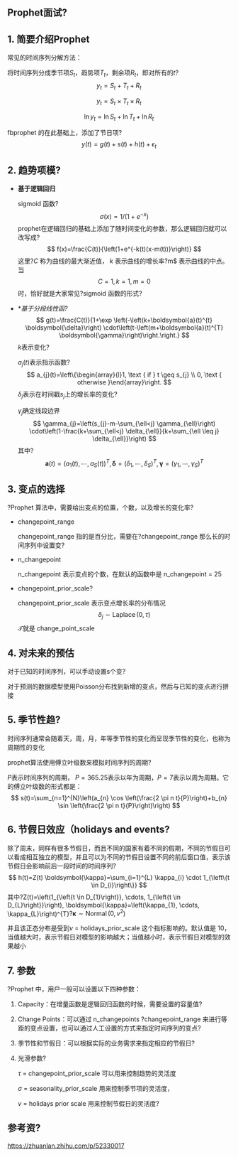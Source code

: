 ﻿

## Prophet面试?

## 1. 简要介绍Prophet

常见的时间序列分解方法：

将时间序列分成季节项$S_t$，趋势项$T_t$，剩余项$R_t$，即对所有的$t?$
$$
y_{t}=S_{t}+T_{t}+R_{t}	
$$

$$
y_{t}=S_{t} \times T_{t} \times R_{t}
$$

$$
\ln y_{t}=\ln S_{t}+\ln T_{t}+\ln R_{t}
$$

fbprophet 的在此基础上，添加了节日项?
$$
y(t)=g(t)+s(t)+h(t)+\epsilon_{t}
$$

## 2. 趋势项模?

* **基于逻辑回归**

   sigmoid 函数?
  $$
  \sigma(x)=1 /\left(1+e^{-x}\right)
  $$
  prophet在逻辑回归的基础上添加了随时间变化的参数，那么逻辑回归就可以改写成?
  $$
  f(x)=\frac{C(t)}{\left(1+e^{-k(t)(x-m(t))}\right)}
  $$
  这里?$C$ 称为曲线的最大渐近值， $k$ 表示曲线的增长率?m$  表示曲线的中点。当 $$
  C=1, k=1, m=0
  $$时，恰好就是大家常见?sigmoid 函数的形式?

* **基于分段线性函?*
  $$
  g(t)=\frac{C(t)}{1+\exp \left(-\left(k+\boldsymbol{a}(t)^{t} \boldsymbol{\delta}\right) \cdot\left(t-\left(m+\boldsymbol{a}(t)^{T} \boldsymbol{\gamma}\right)\right.\right.}
  $$
  $k$表示变化?

  $a_{j}(t)$表示指示函数?
  $$
  a_{j}(t)=\left\{\begin{array}{l}1, \text { if } t \geq s_{j} \\ 0, \text { otherwise }\end{array}\right.
  $$
  $\delta_{j}$表示在时间戳$s_{j}$上的增长率的变化?

  $\gamma_{j}$确定线段边界
  $$
  \gamma_{j}=\left(s_{j}-m-\sum_{\ell<j} \gamma_{\ell}\right) \cdot\left(1-\frac{k+\sum_{\ell<j} \delta_{\ell}}{k+\sum_{\ell \leq j} \delta_{\ell}}\right)
  $$
  其中?
  $$
  \boldsymbol{a}(t)=\left(a_{1}(t), \cdots, a_{S}(t)\right)^{T}, \boldsymbol{\delta}=\left(\delta_{1}, \cdots, \delta_{S}\right)^{T}, \boldsymbol{\gamma}=\left({\gamma}_{1}, \cdots, \gamma_{S}\right)^{T}
  $$

## 3. 变点的选择

?Prophet 算法中，需要给出变点的位置，个数，以及增长的变化率?

- changepoint_range

  changepoint_range 指的是百分比，需要在?changepoint_range 那么长的时间序列中设置变?

- n_changepoint

  n_changepoint 表示变点的个数，在默认的函数中是 n_changepoint = 25

- changepoint_prior_scale?

  changepoint_prior_scale 表示变点增长率的分布情况
  $$
  \delta_{j} \sim \operatorname{Laplace}(0, \tau)
  $$
  $\mathcal{T}$就是 change_point_scale

## 4. 对未来的预估

对于已知的时间序列，可以手动设置s个变?

对于预测的数据模型使用Poisson分布找到新增的变点，然后与已知的变点进行拼接

## 5. 季节性趋?

时间序列通常会随着天，周，月，年等季节性的变化而呈现季节性的变化，也称为周期性的变化

prophet算法使用傅立叶级数来模拟时间序列的周期?

$P$表示时间序列的周期， $P = 365.25$表示以年为周期，$P = 7$表示以周为周期。它的傅立叶级数的形式都是：
$$
s(t)=\sum_{n=1}^{N}\left(a_{n} \cos \left(\frac{2 \pi n t}{P}\right)+b_{n} \sin \left(\frac{2 \pi n t}{P}\right)\right)
$$

## 6. 节假日效应（holidays and events?

除了周末，同样有很多节假日，而且不同的国家有着不同的假期，不同的节假日可以看成相互独立的模型，并且可以为不同的节假日设置不同的前后窗口值，表示该节假日会影响前后一段时间的时间序列?
$$
h(t)=Z(t) \boldsymbol{\kappa}=\sum_{i=1}^{L} \kappa_{i} \cdot 1_{\left\{t \in D_{i}\right\}}
$$
其中?Z(t)=\left(1_{\left\{t \in D_{1}\right\}}, \cdots, 1_{\left\{t \in D_{L}\right\}}\right), \boldsymbol{\kappa}=\left(\kappa_{1}, \cdots, \kappa_{L}\right)^{T}$?\boldsymbol{\kappa} \sim \operatorname{Normal}\left(0, v^{2}\right)$

并且该正态分布是受到$v$ = holidays_prior_scale 这个指标影响的。默认值是 10，当值越大时，表示节假日对模型的影响越大；当值越小时，表示节假日对模型的效果越小



## 7. 参数

?Prophet 中，用户一般可以设置以下四种参数：

1. Capacity：在增量函数是逻辑回归函数的时候，需要设置的容量值?

2. Change Points：可以通过 n_changepoints ?changepoint_range 来进行等距的变点设置，也可以通过人工设置的方式来指定时间序列的变点?

3. 季节性和节假日：可以根据实际的业务需求来指定相应的节假日?

4. 光滑参数?

    $\tau$ = changepoint_prior_scale 可以用来控制趋势的灵活度

    $\sigma$ = seasonality_prior_scale 用来控制季节项的灵活度，

   $v$ =  holidays prior scale 用来控制节假日的灵活度?





## 参考资?

https://zhuanlan.zhihu.com/p/52330017

